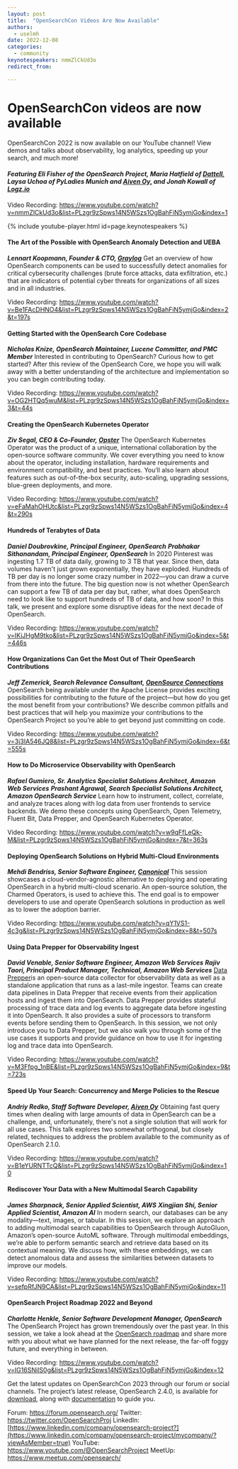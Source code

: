 ```yaml
---
layout: post
title:  "OpenSearchCon Videos Are Now Available"
authors:
  - uselmh
date: 2022-12-08
categories:
  - community
keynotespeakers: nmmZlCkUd3o
redirect_from: 

---
```





# OpenSearchCon videos are now available

OpenSearchCon 2022 is now available on our YouTube channel! View demos and talks about observability, log analytics, speeding up your search, and much more!

#### *Featuring Eli Fisher of the OpenSearch Project, Maria Hatfield of [Dattell,](https://dattell.com/) Laysa Uchoa of PyLadies Munich and [Aiven Oy,](https://aiven.io/?utm_source=google&utm_medium=cpc&utm_campaign=brand_na_en_exact&utm_content=brand_aiven_rsa&creative=626514482537&keyword=aiven&matchtype=e&network=g&device=c&gclid=CjwKCAiAs8acBhA1EiwAgRFdw_0A2RdgQYKbJIt_VCp1rzA0oiF8CyZWbtv4iWbDladwXW6Rw7ayVxoCDL8QAvD_BwE) and Jonah Kowall of [Logz.io](http://logz.io/)*

Video Recording: https://www.youtube.com/watch?v=nmmZlCkUd3o&list=PLzgr9zSpws14N5WSzs1OgBahFiN5ymjGo&index=1

{% include youtube-player.html id=page.keynotespeakers %}

#### The Art of the Possible with OpenSearch Anomaly Detection and UEBA

***Lennart Koopmann, Founder & CTO, [Graylog](https://go2.graylog.org/log-management-software-demo?utm_term=&utm_campaign=Log+Management+-+US&utm_source=adwords&utm_medium=ppc&hsa_acc=9866754960&hsa_cam=13518028295&hsa_grp=132171728321&hsa_ad=554069251894&hsa_src=g&hsa_tgt=dsa-1411071661663&hsa_kw=&hsa_mt=&hsa_net=adwords&hsa_ver=3&gclid=CjwKCAiAs8acBhA1EiwAgRFdw4QFQALq57ahCwLKC--FHAlp2Jft8U5V6mbS_Kjb6pI-fNJpzWwYRhoCFeMQAvD_BwE)***
Get an overview of how OpenSearch components can be used to successfully detect anomalies for critical cybersecurity challenges (brute force attacks, data exfiltration, etc.) that are indicators of potential cyber threats for organizations of all sizes and in all industries.

Video Recording: https://www.youtube.com/watch?v=Be1FAcDHNO4&list=PLzgr9zSpws14N5WSzs1OgBahFiN5ymjGo&index=2&t=197s


#### Getting Started with the OpenSearch Core Codebase

***Nicholas Knize, OpenSearch Maintainer, Lucene Committer, and PMC Member***
Interested in contributing to OpenSearch? Curious how to get started? After this review of the OpenSearch Core, we hope you will walk away with a better understanding of the architecture and implementation so you can begin contributing today.

Video Recording: https://www.youtube.com/watch?v=OG2HTQq5wuM&list=PLzgr9zSpws14N5WSzs1OgBahFiN5ymjGo&index=3&t=44s


#### Creating the OpenSearch Kubernetes Operator

***Ziv Segal, CEO & Co-Founder, [Opster](https://opster.com/)***
The OpenSearch Kubernetes Operator was the product of a unique, international collaboration by the open-source software community. We cover everything you need to know about the operator, including installation, hardware requirements and environment compatibility, and best practices. You’ll also learn about features such as out-of-the-box security, auto-scaling, upgrading sessions, blue-green deployments, and more.

Video Recording: https://www.youtube.com/watch?v=eFaMahOHUtc&list=PLzgr9zSpws14N5WSzs1OgBahFiN5ymjGo&index=4&t=290s


#### Hundreds of Terabytes of Data

***Daniel Doubrovkine, Principal Engineer, OpenSearch***
***Prabhakar Sithanandam, Principal Engineer, OpenSearch***
In 2020 Pinterest was ingesting 1.7 TB of data daily, growing to 3 TB that year. Since then, data volumes haven't just grown exponentially, they have exploded. Hundreds of TB per day is no longer some crazy number in 2022—you can draw a curve from there into the future. The big question now is not whether OpenSearch can support a few TB of data per day but, rather, what does OpenSearch need to look like to support hundreds of TB of data, and how soon? In this talk, we present and explore some disruptive ideas for the next decade of OpenSearch.

Video Recording: https://www.youtube.com/watch?v=IKiJHgM9tko&list=PLzgr9zSpws14N5WSzs1OgBahFiN5ymjGo&index=5&t=446s


#### How Organizations Can Get the Most Out of Their OpenSearch Contributions 

***Jeff Zemerick, Search Relevance Consultant, [OpenSource Connections](https://opensourceconnections.com/)***
OpenSearch being available under the Apache License provides exciting possibilities for contributing to the future of the project—but how do you get the most benefit from your contributions? We describe common pitfalls and best practices that will help you maximize your contributions to the OpenSearch Project so you’re able to get beyond just committing on code.

Video Recording: https://www.youtube.com/watch?v=3j3IA546JQ8&list=PLzgr9zSpws14N5WSzs1OgBahFiN5ymjGo&index=6&t=555s


#### How to Do Microservice Observability with OpenSearch

***Rafael Gumiero, Sr. Analytics Specialist Solutions Architect, Amazon Web Services***
***Prashant Agrawal, Search Specialist Solutions Architect, Amazon OpenSearch Service***
Learn how to instrument, collect, correlate, and analyze traces along with log data from user frontends to service backends. We demo these concepts using OpenSearch, Open Telemetry, Fluent Bit, Data Prepper, and OpenSearch Kubernetes Operator.

Video Recording: https://www.youtube.com/watch?v=w9qFfLeQk-M&list=PLzgr9zSpws14N5WSzs1OgBahFiN5ymjGo&index=7&t=363s


#### Deploying OpenSearch Solutions on Hybrid Multi-Cloud Environments

***Mehdi Bendriss, Senior Software Engineer, [Canonical](https://canonical.com/)***
This session showcases a cloud-vendor-agnostic alternative to deploying and operating OpenSearch in a hybrid multi-cloud scenario. An open-source solution, the Charmed Operators, is used to achieve this. The end goal is to empower developers to use and operate OpenSearch solutions in production as well as to lower the adoption barrier.

Video Recording: https://www.youtube.com/watch?v=qY1VS1-4c3g&list=PLzgr9zSpws14N5WSzs1OgBahFiN5ymjGo&index=8&t=507s


#### Using Data Prepper for Observability Ingest

***David Venable, Senior Software Engineer, Amazon Web Services***
***Rajiv Taori, Principal Product Manager, Technical, Amazon Web Services***
[Data Prepper](https://opensearch.org/docs/1.2/clients/data-prepper/index/)is an open-source data collector for observability data as well as a standalone application that runs as a last-mile ingestor. Teams can create data pipelines in Data Prepper that receive events from their application hosts and ingest them into OpenSearch. Data Prepper provides stateful processing of trace data and log events to aggregate data before ingesting it into OpenSearch. It also provides a suite of processors to transform events before sending them to OpenSearch. In this session, we not only introduce you to Data Prepper, but we also walk you through some of the use cases it supports and provide guidance on how to use it for ingesting log and trace data into OpenSearch.

Video Recording: https://www.youtube.com/watch?v=M3Ffpg_1nBE&list=PLzgr9zSpws14N5WSzs1OgBahFiN5ymjGo&index=9&t=723s


#### Speed Up Your Search: Concurrency and Merge Policies to the Rescue

***Andriy Redko, Staff Software Developer, [Aiven Oy](https://aiven.io/?utm_source=google&utm_medium=cpc&utm_campaign=brand_na_en_exact&utm_content=brand_aiven_rsa&creative=626514482537&keyword=aiven&matchtype=e&network=g&device=c&gclid=CjwKCAiAs8acBhA1EiwAgRFdw-V7tRj4vEJMw-YRM6XEI5ptQIsBafaZUAKFKPDrtj-QyuU3Qyz6txoCw1cQAvD_BwE)***
Obtaining fast query times when dealing with large amounts of data in OpenSearch can be a challenge, and, unfortunately, there's not a single solution that will work for all use cases. This talk explores two somewhat orthogonal, but closely related, techniques to address the problem available to the community as of OpenSearch 2.1.0.

Video Recording: https://www.youtube.com/watch?v=B1eYURNTTcQ&list=PLzgr9zSpws14N5WSzs1OgBahFiN5ymjGo&index=10


#### Rediscover Your Data with a New Multimodal Search Capability

***James Sharpnack, Senior Applied Scientist, AWS***
***Xingjian Shi, Senior Applied Scientist, Amazon AI***
In modern search, our databases can be any modality—text, images, or tabular. In this session, we explore an approach to adding multimodal search capabilities to OpenSearch through AutoGluon, Amazon’s open-source AutoML software. Through multimodal embeddings, we’re able to perform semantic search and retrieve data based on its contextual meaning. We discuss how, with these embeddings, we can detect anomalous data and assess the similarities between datasets to improve our models.

Video Recording: https://www.youtube.com/watch?v=sefpRfJN9CA&list=PLzgr9zSpws14N5WSzs1OgBahFiN5ymjGo&index=11


#### OpenSearch Project Roadmap 2022 and Beyond

***Charlotte Henkle, Senior Software Development Manager, OpenSearch***
The OpenSearch Project has grown tremendously over the past year. In this session, we take a look ahead at the [OpenSearch roadmap](https://github.com/orgs/opensearch-project/projects/1) and share more with you about what we have planned for the next release, the far-off foggy future, and everything in between. 

Video Recording: https://www.youtube.com/watch?v=IG16SNiIS0g&list=PLzgr9zSpws14N5WSzs1OgBahFiN5ymjGo&index=12


Get the latest updates on OpenSearchCon 2023 through our forum or social channels. The project’s latest release, OpenSearch 2.4.0, is available for [download](https://opensearch.org/downloads.html), along with [documentation](https://opensearch.org/docs/latest/) to guide you. 

Forum: https://forum.opensearch.org/
Twitter: https://twitter.com/OpenSearchProj
LinkedIn: [https://www.linkedin.com/company/opensearch-project?](https://www.linkedin.com/company/opensearch-project/mycompany/?viewAsMember=true)
YouTube: https://www.youtube.com/@OpenSearchProject
MeetUp: https://www.meetup.com/opensearch/
